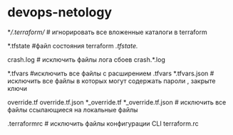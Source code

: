 # devops-netology


**/.terraform/*  # игнорировать все вложенные каталоги в terraform

*.tfstate   #файл состояния terraform 
*.tfstate.* 

crash.log  # исключить файлы лога сбоев 
crash.*.log

*.tfvars       #исключить все файлы с расширением .tfvars 
*.tfvars.json  # исключить все файлы в которых могут содержать пароли ,
закрыте  ключи
 

override.tf
override.tf.json
*_override.tf
*_override.tf.json # исключить все файлы ссылающиеся на локальные файлы

.terraformrc  # исключить файлы конфигурации CLI
terraform.rc 
